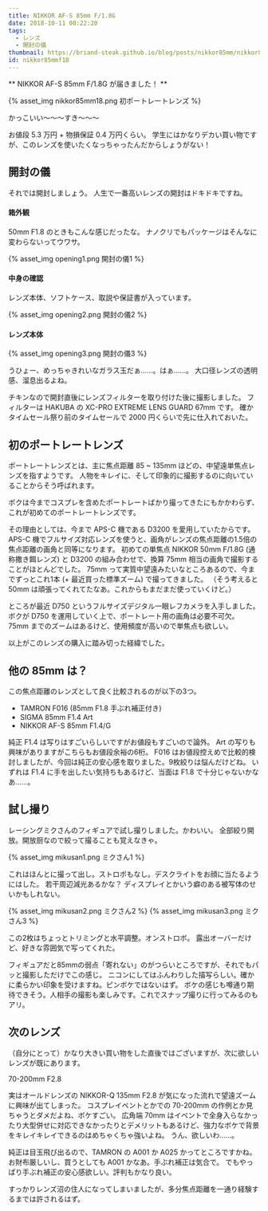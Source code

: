 ```yaml
---
title: NIKKOR AF-S 85mm F/1.8G
date: 2018-10-11 00:22:20
tags:
  - レンズ
  - 開封の儀
thumbnail: https://briand-steak.github.io/blog/posts/nikkor85mm/nikkor85mm18.png
id: nikkor85mmf18
---
```


** NIKKOR AF-S 85mm F/1.8G が届きました！ **

{% asset_img nikkor85mm18.png 初ポートレートレンズ %}

かっこいい～～～すき～～～

お値段 5.3 万円 + 物損保証 0.4 万円くらい。
学生にはかなりデカい買い物ですが、このレンズを使いたくなっちゃったんだからしょうがない！

## 開封の儀

それでは開封しましょう。
人生で一番高いレンズの開封はドキドキですね。

<!-- more -->

#### 箱外観

50mm F1.8 のときもこんな感じだったな。
ナノクリでもパッケージはそんなに変わらないってウワサ。

{% asset_img opening1.png 開封の儀1 %}

#### 中身の確認

レンズ本体、ソフトケース、取説や保証書が入っています。

{% asset_img opening2.png 開封の儀2 %}

#### レンズ本体

{% asset_img opening3.png 開封の儀3 %}

うひょー、めっちゃきれいなガラス玉だぁ……。はぁ……。
大口径レンズの透明感、溜息出るよね。

チキンなので開封直後にレンズフィルターを取り付けた後に撮影しました。
フィルターは HAKUBA の XC-PRO EXTREME LENS GUARD 67mm です。
確かタイムセール祭り前のタイムセールで 2000 円くらいで先に仕入れておいた。

## 初のポートレートレンズ

ポートレートレンズとは、主に焦点距離 85 ~ 135mm ほどの、中望遠単焦点レンズを指すようです。
人物をキレイに、そして印象的に撮影するのに向いていることからそう呼ばれます。

ボクは今までコスプレを含めたポートレートばかり撮ってきたにもかかわらず、これが初めてのポートレートレンズです。

その理由としては、今まで APS-C 機である D3200 を愛用していたからです。
APS-C 機でフルサイズ対応レンズを使うと、画角がレンズの焦点距離の1.5倍の焦点距離の画角と同等になります。
初めての単焦点 NIKKOR 50mm F/1.8G (通称撒き餌レンズ) と D3200 の組み合わせで、換算 75mm 相当の画角で撮影することがほとんどでした。
75mm って実質中望遠みたいなところあるので、今までずっとこれ1本 (+ 最近買った標準ズーム) で撮ってきました。
（そう考えると 50mm は頑張ってくれてたなあ。これからもまだまだ使っていくけど。）

ところが最近 D750 というフルサイズデジタル一眼レフカメラを入手しました。
ボクが D750 を運用していく上で、ポートレート用の画角は必要不可欠。
75mm までのズームはあるけど、使用頻度が高いので単焦点も欲しい。

以上がこのレンズの購入に踏み切った経緯でした。

## 他の 85mm は？

この焦点距離のレンズとして良く比較されるのが以下の3つ。

* TAMRON F016 (85mm F1.8 手ぶれ補正付き)
* SIGMA 85mm F1.4 Art
* NIKKOR AF-S 85mm F1.4/G

純正 F1.4 は写りはすごいらしいですがお値段もすごいので論外。
Art の写りも興味がありますがこちらもお値段余裕の6桁。
F016 はお値段控えめで比較的検討しましたが、今回は純正の安心感を取りました。9枚絞りは悩んだけどね。
いずれは F1.4 に手を出したい気持ちもあるけど、当面は F1.8 で十分じゃないかなあ……。

## 試し撮り

レーシングミクさんのフィギュアで試し撮りしました。かわいい。
全部絞り開放。開放厨なので絞って撮ることも覚えなきゃ。

{% asset_img mikusan1.png ミクさん1 %}

これはほんとに撮って出し。ストロボもなし。デスクライトをお顔に当たるようにはした。
若干周辺減光あるかな？ ディスプレイとかいう癖のある被写体のせいかもしれない。

{% asset_img mikusan2.png ミクさん2 %}
{% asset_img mikusan3.png ミクさん3 %}

この2枚はちょっとトリミングと水平調整。オンストロボ。
露出オーバーだけど、好きな雰囲気で写ってくれた。

フィギュアだと85mmの弱点「寄れない」のがつらいところですが、それでもパッと撮影しただけでこの感じ。
ニコンにしてはふんわりした描写らしい。確かに柔らかい印象を受けますね。ピンボケではないはず。
ボケの感じも噂通り期待できそう。人相手の撮影も楽しみです。これでスナップ撮りに行ってみるのもアリ。

## 次のレンズ

（自分にとって）かなり大きい買い物をした直後ではございますが、次に欲しいレンズが既にあります。

<div style="text-align center;">
70-200mm F2.8
</div>

実はオールドレンズの NIKKOR-Q 135mm F2.8 が気になった流れで望遠ズームに興味が出てしまった。
コスプレイベントとかでの 70-200mm の作例とか見ちゃうとダメだよね、ボケすごい。
広角端 70mm はイベントで全身入らなかったり大型併せに対応できなかったりとデメリットもあるけど、強力なボケで背景をキレイキレイできるのはめちゃくちゃ強いよね。
うん、欲しいわ……。

純正は目玉飛び出るので、TAMRON の A001 か A025 かってところですかね。
お財布厳しいし、買うとしても A001 かなあ。手ぶれ補正は気合で。
でもやっぱり手ぶれ補正の安心感欲しい。評判もかなり良い。

すっかりレンズ沼の住人になってしまいましたが、多分焦点距離を一通り経験するまでは許されるはず。